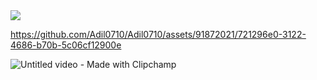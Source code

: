 <img src ="https://media.giphy.com/media/giphy.gif">


https://github.com/Adil0710/Adil0710/assets/91872021/721296e0-3122-4686-b70b-5c06cf12900e

![Untitled video - Made with Clipchamp](https://github.com/Adil0710/Adil0710/assets/91872021/17991545-a3d3-4331-94e8-9f298507710f)

<!--
**Adil0710/Adil0710** is a ✨ _special_ ✨ repository because its `README.md` (this file) appears on your GitHub profile.

Here are some ideas to get you started:

- 🔭 I’m currently working on ...
- 🌱 I’m currently learning ...
- 👯 I’m looking to collaborate on ...
- 🤔 I’m looking for help with ...
- 💬 Ask me about ...
- 📫 How to reach me: ...
- 😄 Pronouns: ...
- ⚡ Fun fact: ...
-->
